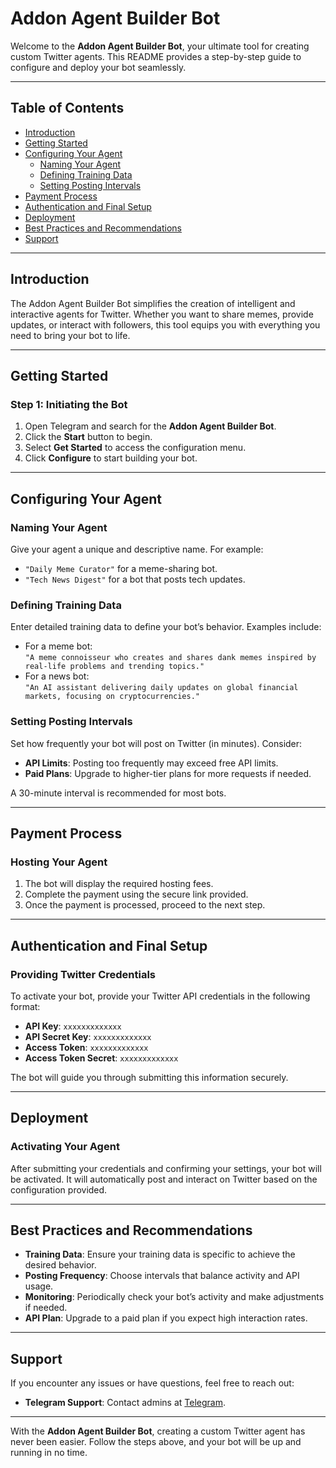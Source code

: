 # Addon Agent Builder Bot  

Welcome to the **Addon Agent Builder Bot**, your ultimate tool for creating custom Twitter agents. This README provides a step-by-step guide to configure and deploy your bot seamlessly.  

---

## Table of Contents  
- [Introduction](#introduction)  
- [Getting Started](#getting-started)  
- [Configuring Your Agent](#configuring-your-agent)  
  - [Naming Your Agent](#naming-your-agent)  
  - [Defining Training Data](#defining-training-data)  
  - [Setting Posting Intervals](#setting-posting-intervals)  
- [Payment Process](#payment-process)  
- [Authentication and Final Setup](#authentication-and-final-setup)  
- [Deployment](#deployment)  
- [Best Practices and Recommendations](#best-practices-and-recommendations)  
- [Support](#support)  

---

## Introduction  
The Addon Agent Builder Bot simplifies the creation of intelligent and interactive agents for Twitter. Whether you want to share memes, provide updates, or interact with followers, this tool equips you with everything you need to bring your bot to life.  

---

## Getting Started  

### Step 1: Initiating the Bot  
1. Open Telegram and search for the **Addon Agent Builder Bot**.  
2. Click the **Start** button to begin.  
3. Select **Get Started** to access the configuration menu.  
4. Click **Configure** to start building your bot.  

---

## Configuring Your Agent  

### Naming Your Agent  
Give your agent a unique and descriptive name. For example:  
- `"Daily Meme Curator"` for a meme-sharing bot.  
- `"Tech News Digest"` for a bot that posts tech updates.  

### Defining Training Data  
Enter detailed training data to define your bot’s behavior. Examples include:  
- For a meme bot:  
  `"A meme connoisseur who creates and shares dank memes inspired by real-life problems and trending topics."`  
- For a news bot:  
  `"An AI assistant delivering daily updates on global financial markets, focusing on cryptocurrencies."`  

### Setting Posting Intervals  
Set how frequently your bot will post on Twitter (in minutes). Consider:  
- **API Limits**: Posting too frequently may exceed free API limits.  
- **Paid Plans**: Upgrade to higher-tier plans for more requests if needed.  

A 30-minute interval is recommended for most bots.  

---

## Payment Process  

### Hosting Your Agent  
1. The bot will display the required hosting fees.  
2. Complete the payment using the secure link provided.  
3. Once the payment is processed, proceed to the next step.  

---

## Authentication and Final Setup  

### Providing Twitter Credentials  
To activate your bot, provide your Twitter API credentials in the following format:  
- **API Key**: `xxxxxxxxxxxxx`  
- **API Secret Key**: `xxxxxxxxxxxxx`  
- **Access Token**: `xxxxxxxxxxxxx`  
- **Access Token Secret**: `xxxxxxxxxxxxx`  

The bot will guide you through submitting this information securely.  

---

## Deployment  

### Activating Your Agent  
After submitting your credentials and confirming your settings, your bot will be activated. It will automatically post and interact on Twitter based on the configuration provided.  

---

## Best Practices and Recommendations  
- **Training Data**: Ensure your training data is specific to achieve the desired behavior.  
- **Posting Frequency**: Choose intervals that balance activity and API usage.  
- **Monitoring**: Periodically check your bot’s activity and make adjustments if needed.  
- **API Plan**: Upgrade to a paid plan if you expect high interaction rates.  

---

## Support  
If you encounter any issues or have questions, feel free to reach out:  
- **Telegram Support**: Contact admins at [Telegram](https://t.me/AddOn_Ai/).  

---

With the **Addon Agent Builder Bot**, creating a custom Twitter agent has never been easier. Follow the steps above, and your bot will be up and running in no time.  
